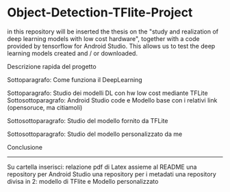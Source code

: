 # Object-Detection-TFlite-Project
in this repository will be inserted the thesis on the "study and realization of deep learning models with low cost hardware", together with a code provided by tensorflow for Android Studio. This allows us to test the deep learning models created and / or downloaded.


Descrizione rapida del progetto

Sottoparagrafo: Come funziona il DeepLearning

Sottoparagrafo: Studio dei modelli DL con hw low cost mediante TFLite Sottosottoparagrafo: Android Studio code e Modello base con i relativi link (opensoruce, ma citiamoli)

Sottosottoparagrafo: Studio del modello fornito da TFLite

Sottosottoparagrafo: Studio del modello personalizzato da me

Conclusione

___________________________________________________

Su cartella inserisci: 
  relazione pdf di Latex assieme al README
  una repository per Android Studio
  una repository per i metadati
  una repository divisa in 2: modello di TFlite e Modello personalizzato
  
